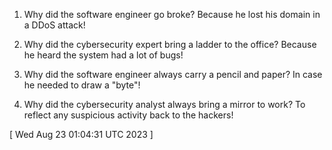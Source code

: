  
1. Why did the software engineer go broke? Because he lost his domain in a DDoS attack!

2. Why did the cybersecurity expert bring a ladder to the office? Because he heard the system had a lot of bugs!

3. Why did the software engineer always carry a pencil and paper? In case he needed to draw a "byte"!

4. Why did the cybersecurity analyst always bring a mirror to work? To reflect any suspicious activity back to the hackers!
 
[ 
Wed Aug 23 01:04:31 UTC 2023
 ]
